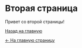 # Вторая страница

Привет со второй страницы!

[Назад на главную](./)

[← На главную страницу](index)
